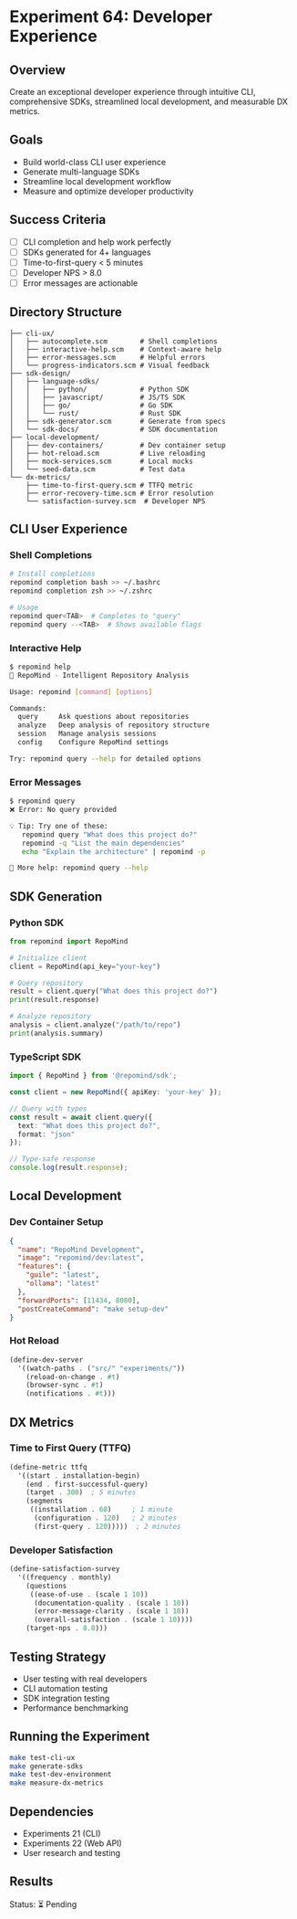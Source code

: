 # Experiment 64: Developer Experience

## Overview
Create an exceptional developer experience through intuitive CLI, comprehensive SDKs, streamlined local development, and measurable DX metrics.

## Goals
- Build world-class CLI user experience
- Generate multi-language SDKs
- Streamline local development workflow
- Measure and optimize developer productivity

## Success Criteria
- [ ] CLI completion and help work perfectly
- [ ] SDKs generated for 4+ languages
- [ ] Time-to-first-query < 5 minutes
- [ ] Developer NPS > 8.0
- [ ] Error messages are actionable

## Directory Structure
```
├── cli-ux/
│   ├── autocomplete.scm        # Shell completions
│   ├── interactive-help.scm    # Context-aware help
│   ├── error-messages.scm      # Helpful errors
│   └── progress-indicators.scm # Visual feedback
├── sdk-design/
│   ├── language-sdks/
│   │   ├── python/             # Python SDK
│   │   ├── javascript/         # JS/TS SDK
│   │   ├── go/                 # Go SDK
│   │   └── rust/               # Rust SDK
│   ├── sdk-generator.scm       # Generate from specs
│   └── sdk-docs/               # SDK documentation
├── local-development/
│   ├── dev-containers/         # Dev container setup
│   ├── hot-reload.scm          # Live reloading
│   ├── mock-services.scm       # Local mocks
│   └── seed-data.scm           # Test data
└── dx-metrics/
    ├── time-to-first-query.scm # TTFQ metric
    ├── error-recovery-time.scm # Error resolution
    └── satisfaction-survey.scm  # Developer NPS
```

## CLI User Experience

### Shell Completions
```bash
# Install completions
repomind completion bash >> ~/.bashrc
repomind completion zsh >> ~/.zshrc

# Usage
repomind quer<TAB>  # Completes to "query"
repomind query --<TAB>  # Shows available flags
```

### Interactive Help
```bash
$ repomind help
🧠 RepoMind - Intelligent Repository Analysis

Usage: repomind [command] [options]

Commands:
  query     Ask questions about repositories
  analyze   Deep analysis of repository structure
  session   Manage analysis sessions
  config    Configure RepoMind settings

Try: repomind query --help for detailed options
```

### Error Messages
```bash
$ repomind query
❌ Error: No query provided

💡 Tip: Try one of these:
   repomind query "What does this project do?"
   repomind -q "List the main dependencies"
   echo "Explain the architecture" | repomind -p

📖 More help: repomind query --help
```

## SDK Generation

### Python SDK
```python
from repomind import RepoMind

# Initialize client
client = RepoMind(api_key="your-key")

# Query repository
result = client.query("What does this project do?")
print(result.response)

# Analyze repository
analysis = client.analyze("/path/to/repo")
print(analysis.summary)
```

### TypeScript SDK
```typescript
import { RepoMind } from '@repomind/sdk';

const client = new RepoMind({ apiKey: 'your-key' });

// Query with types
const result = await client.query({
  text: "What does this project do?",
  format: "json"
});

// Type-safe response
console.log(result.response);
```

## Local Development

### Dev Container Setup
```json
{
  "name": "RepoMind Development",
  "image": "repomind/dev:latest",
  "features": {
    "guile": "latest",
    "ollama": "latest"
  },
  "forwardPorts": [11434, 8080],
  "postCreateCommand": "make setup-dev"
}
```

### Hot Reload
```scheme
(define-dev-server
  '((watch-paths . ("src/" "experiments/"))
    (reload-on-change . #t)
    (browser-sync . #t)
    (notifications . #t)))
```

## DX Metrics

### Time to First Query (TTFQ)
```scheme
(define-metric ttfq
  '((start . installation-begin)
    (end . first-successful-query)
    (target . 300)  ; 5 minutes
    (segments
     ((installation . 60)     ; 1 minute
      (configuration . 120)   ; 2 minutes
      (first-query . 120)))))  ; 2 minutes
```

### Developer Satisfaction
```scheme
(define-satisfaction-survey
  '((frequency . monthly)
    (questions
     ((ease-of-use . (scale 1 10))
      (documentation-quality . (scale 1 10))
      (error-message-clarity . (scale 1 10))
      (overall-satisfaction . (scale 1 10))))
    (target-nps . 8.0)))
```

## Testing Strategy
- User testing with real developers
- CLI automation testing
- SDK integration testing
- Performance benchmarking

## Running the Experiment
```bash
make test-cli-ux
make generate-sdks
make test-dev-environment
make measure-dx-metrics
```

## Dependencies
- Experiments 21 (CLI)
- Experiments 22 (Web API)
- User research and testing

## Results
Status: ⏳ Pending